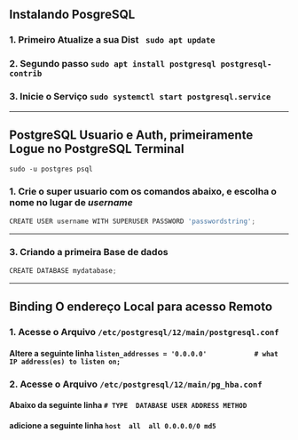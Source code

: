 ## Instalando PosgreSQL
### 1.  Primeiro Atualize a sua Dist ` sudo apt update`
### 2. Segundo passo `sudo apt install postgresql postgresql-contrib`
### 3. Inicie o Serviço `sudo systemctl start postgresql.service`
---

## PostgreSQL Usuario e Auth, primeiramente Logue no PostgreSQL Terminal
`sudo -u postgres psql`
### 1. Crie o super usuario com os comandos abaixo, e escolha o nome no lugar de *username*
```js
CREATE USER username WITH SUPERUSER PASSWORD 'passwordstring';
```
---
### 3. Criando a primeira Base de dados
```js
CREATE DATABASE mydatabase;
```
---
## Binding O endereço Local para acesso Remoto
### 1. Acesse o Arquivo `/etc/postgresql/12/main/postgresql.conf`
#### Altere a seguinte linha `listen_addresses = '0.0.0.0'            # what IP address(es) to listen on;`
### 2. Acesse o Arquivo `/etc/postgresql/12/main/pg_hba.conf`
#### Abaixo da seguinte linha `# TYPE  DATABASE USER ADDRESS METHOD`
#### adicione a seguinte linha `host  all  all 0.0.0.0/0 md5`
